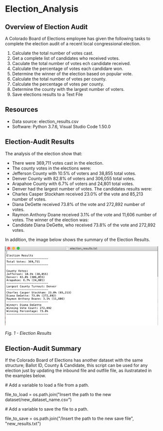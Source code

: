 # Election_Analysis

## Overview of Election Audit 
A Colorado Board of Elections employee has given the following tasks to complete the election audit of a recent local congressional election. 

1. Calculate the total number of votes cast. 
2. Get a complete list of candidates who received votes. 
3. Caculate the total number of votes ech candidate received. 
4. Calculate the percentage of votes each candidare won. 
5. Determine the winner of the election based on popular vote. 
6. Calculate the total number of votes per county.
7. Calculate the percentage of votes per county. 
8. Determine the county with the largest number of voters. 
9. Save elections results to a Text File

## Resources 
- Data source: election_results.csv
- Software: Python 3.7.6, Visual Studio Code 1.50.0 
 
 
 ## Election-Audit Results  
 
 The analysis of the election show that: 
 
 - There were 369,711 votes cast in the election.
 - The county votes in the elections were:
  - Jefferson County with 10.5% of voters and 38,855 total votes.
  - Denver County with 82.8% of voters and 306,055 total votes.
  - Arapahoe County with 6.7% of voters and 24,801 total votes.
 - Denver had the largest number of votes. 
  The candidates results were:
  - Charles Casper Stockham received 23.0% of the vote and 85,213 number of votes.
  - Diana DeGette received 73.8% of the vote and 272,892 number of votes.
  - Raymon Anthony Doane received 3.1% of the vote and 11,606 number of votes. 
 The winner of the election was:
  - Candidate Diana DeGette, who received 73.8% of the vote and 272,892 votes.
 
In addition, the image below shows the summary of the Election Results. 

![image_name](Resources/analysis/election_results.png)

*Fig. 1 - Election Results*
 
 ## Election-Audit Summary 
 
 If the Colorado Board of Elections has another dataset with the same structure; Ballot ID, County & Candidate, this script can be used for any election just by updating the inbound file and outfile file, as ilustratated in the examples below. 
 
\# Add a variable to load a file from a path.

file_to_load = os.path.join("Insert the path to the new dataset/new_dataset_name.csv")

\# Add a variable to save the file to a path.

file_to_save = os.path.join("/Insert the path to the new save file", "new_results.txt")
 

  

